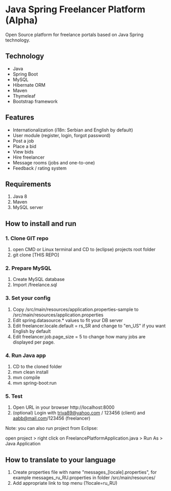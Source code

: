 # Java Spring Freelancer Platform (Alpha)

Open Source platform for freelance portals based on Java Spring technology.

## Technology

- Java
- Spring Boot
- MySQL
- Hibernate ORM
- Maven
- Thymeleaf 
- Bootstrap framework


## Features

- Internationalization (i18n: Serbian and English by default)
- User module (register, login, forgot password)
- Post a job
- Place a bid
- View bids
- Hire freelancer
- Message rooms (jobs and one-to-one)
- Feedback / rating system

## Requirements 

1. Java 8
2. Maven
3. MySQL server

## How to install and run 

### 1. Clone GIT repo

1. open CMD or Linux terminal and CD to (eclipse) projects root folder
2. git clone [THIS REPO]

### 2. Prepare MySQL

1. Create MySQL database 
2. Import /freelance.sql

### 3. Set your config

1. Copy /src/main/resources/application.properties-sample to /src/main/resources/application.properties
2. Edit spring.datasource.* values to fit your DB server
3. Edit freelancer.locale.default = rs_SR and change to "en_US" if you want English by default
4. Edit freelancer.job.page_size = 5 to change how many jobs are displayed per page.

### 4. Run Java app

1. CD to the cloned folder
2. mvn clean install
3. mvn compile
4. mvn spring-boot:run

### 5. Test

1. Open URL in your browser http://localhost:8000
2. (optional) Login with triva89@yahoo.com / 123456 (client) and aabb@mail.com/123456 (freelancer)

Note: you can also run project from Eclipse:

open project > right click on FreelancePlatformApplication.java > Run As > Java Application

## How to translate to your language

1. Create properties file with name "messages_[locale].properties", for example messages_ru_RU.properties in folder /src/main/resources/
2. Add appropriate link to top menu (?locale=ru_RU)